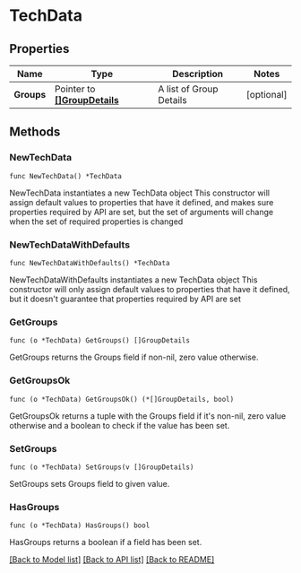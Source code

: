 # TechData

## Properties

Name | Type | Description | Notes
------------ | ------------- | ------------- | -------------
**Groups** | Pointer to [**[]GroupDetails**](GroupDetails.md) | A list of Group Details | [optional] 

## Methods

### NewTechData

`func NewTechData() *TechData`

NewTechData instantiates a new TechData object
This constructor will assign default values to properties that have it defined,
and makes sure properties required by API are set, but the set of arguments
will change when the set of required properties is changed

### NewTechDataWithDefaults

`func NewTechDataWithDefaults() *TechData`

NewTechDataWithDefaults instantiates a new TechData object
This constructor will only assign default values to properties that have it defined,
but it doesn't guarantee that properties required by API are set

### GetGroups

`func (o *TechData) GetGroups() []GroupDetails`

GetGroups returns the Groups field if non-nil, zero value otherwise.

### GetGroupsOk

`func (o *TechData) GetGroupsOk() (*[]GroupDetails, bool)`

GetGroupsOk returns a tuple with the Groups field if it's non-nil, zero value otherwise
and a boolean to check if the value has been set.

### SetGroups

`func (o *TechData) SetGroups(v []GroupDetails)`

SetGroups sets Groups field to given value.

### HasGroups

`func (o *TechData) HasGroups() bool`

HasGroups returns a boolean if a field has been set.


[[Back to Model list]](../README.md#documentation-for-models) [[Back to API list]](../README.md#documentation-for-api-endpoints) [[Back to README]](../README.md)


